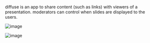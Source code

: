 diffuse is an app to share content (such as links) with viewers of a presentation. moderators can control when slides are displayed to the users.

![image](https://user-images.githubusercontent.com/68720253/195777977-6e674f3a-10e8-4ddd-b531-597f5d5d74e6.png)

![image](https://cdn.discordapp.com/attachments/498326944337756180/1030501993803956284/unknown.png)
